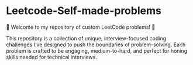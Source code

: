 # Leetcode-Self-made-problems
🌟 Welcome to my repository of custom LeetCode problems! 🌟

This repository is a collection of unique, interview-focused coding challenges I’ve designed to push the boundaries of problem-solving. Each problem is crafted to be engaging, medium-to-hard, and perfect for honing skills needed for technical interviews.
